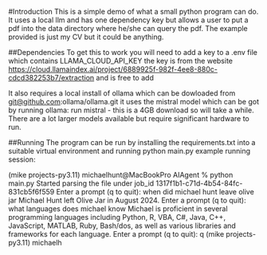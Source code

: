 #Introduction
	This is a simple demo of what a small python program can do. It uses a local llm and has
one dependency key but allows a user to put a pdf into the data directory where he/she can query 
the pdf. The example provided is just my CV but it could be anything.

##Dependencies
	To get this to work you will need to add a key to a .env file 
which contains LLAMA_CLOUD_API_KEY the key is from the website
https://cloud.llamaindex.ai/project/6889925f-982f-4ee8-880c-cdcd382253b7/extraction
and is free to add

It also requires a local install of ollama which can be dowloaded from 
git@github.com:ollama/ollama.git it uses the mistral model which can be got by
running ollama: run mistral - this is a 4GB download so will take a while. There 
are a lot larger models available but require significant hardware to run.

##Running 
	The program can be run by installing the requirements.txt into a suitable 
virtual environment and running python main.py
example running session:

(mike projects-py3.11) michaelhunt@MacBookPro AIAgent % python main.py
Started parsing the file under job_id 1317f1b1-c71d-4b54-84fc-831cb5f6f559
Enter a prompt (q to quit): when did michael hunt leave olive jar
 Michael Hunt left Olive Jar in August 2024.
Enter a prompt (q to quit): what languages does michael know
 Michael is proficient in several programming languages including Python, R, VBA, C#, Java, C++, JavaScript, MATLAB, Ruby, Bash/dos, as well as various libraries and frameworks for each language.
Enter a prompt (q to quit): q
(mike projects-py3.11) michaelh
